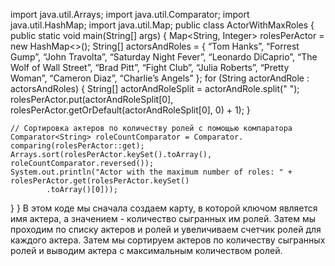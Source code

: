 import java.util.Arrays;
import java.util.Comparator;
import java.util.HashMap;
import java.util.Map;
public class ActorWithMaxRoles {
public static void main(String[] args) {
Map<String, Integer> rolesPerActor = new HashMap<>();
String[] actorsAndRoles = {
“Tom Hanks”, “Forrest Gump”, “John Travolta”, “Saturday Night Fever”,
“Leonardo DiCaprio”, “The Wolf of Wall Street”, “Brad Pitt”, “Fight Club”,
“Julia Roberts”, “Pretty Woman”, “Cameron Diaz”, “Charlie’s Angels”
};
    for (String actorAndRole : actorsAndRoles) {
        String[] actorAndRoleSplit = actorAndRole.split(" ");
        rolesPerActor.put(actorAndRoleSplit[0], rolesPerActor.getOrDefault(actorAndRoleSplit[0], 0) + 1);
    }

    // Сортировка актеров по количеству ролей с помощью компаратора
    Comparator<String> roleCountComparator = Comparator.
    comparing(rolesPerActor::get);
    Arrays.sort(rolesPerActor.keySet().toArray(), roleCountComparator.reversed());
    System.out.println("Actor with the maximum number of roles: " + rolesPerActor.get(rolesPerActor.keySet()
            .toArray()[0]));
}
}
В этом коде мы сначала создаем карту, в которой ключом является имя актера, а значением - количество сыгранных им ролей. Затем мы проходим по списку актеров и ролей и увеличиваем счетчик ролей для каждого актера.
Затем мы сортируем актеров по количеству сыгранных ролей и выводим актера с максимальным количеством ролей.
